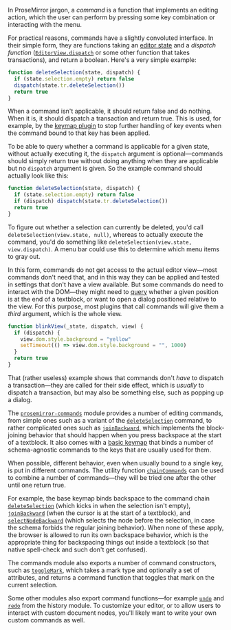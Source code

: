 In ProseMirror jargon, a _command_ is a function that implements an
editing action, which the user can perform by pressing some key
combination or interacting with the menu.

For practical reasons, commands have a slightly convoluted interface.
In their simple form, they are functions taking an [editor
state](#state) and a _dispatch function_
([`EditorView.dispatch`](##view.EditorView.dispatch) or some other
function that takes transactions), and return a boolean. Here's a
very simple example:

```javascript
function deleteSelection(state, dispatch) {
  if (state.selection.empty) return false
  dispatch(state.tr.deleteSelection())
  return true
}
```

When a command isn't applicable, it should return false and do
nothing. When it is, it should dispatch a transaction and return true.
This is used, for example, by the [keymap plugin](##keymap) to stop
further handling of key events when the command bound to that key has
been applied.

To be able to query whether a command is applicable for a given state,
without actually executing it, the `dispatch` argument is
optional—commands should simply return true without doing anything
when they are applicable but no `dispatch` argument is given. So the
example command should actually look like this:

```javascript
function deleteSelection(state, dispatch) {
  if (state.selection.empty) return false
  if (dispatch) dispatch(state.tr.deleteSelection())
  return true
}
```

To figure out whether a selection can currently be deleted, you'd call
`deleteSelection(view.state, null)`, whereas to actually execute the
command, you'd do something like `deleteSelection(view.state,
view.dispatch)`. A menu bar could use this to determine which menu
items to gray out.

In this form, commands do not get access to the actual editor
view—most commands don't need that, and in this way they can be
applied and tested in settings that don't have a view available. But
some commands do need to interact with the DOM—they might need to
[query](##view.EditorView.endOfTextblock) whether a given position is
at the end of a textblock, or want to open a dialog positioned
relative to the view. For this purpose, most plugins that call
commands will give them a _third_ argument, which is the whole view.

```javascript
function blinkView(_state, dispatch, view) {
  if (dispatch) {
    view.dom.style.background = "yellow"
    setTimeout(() => view.dom.style.background = "", 1000)
  }
  return true
}
```

That (rather useless) example shows that commands don't _have_ to
dispatch a transaction—they are called for their side effect, which is
_usually_ to dispatch a transaction, but may also be something else,
such as popping up a dialog.

The [`prosemirror-commands`](##commands) module provides a number of
editing commands, from simple ones such as a variant of the
[`deleteSelection`](##commands.deleteSelection) command, to rather
complicated ones such as [`joinBackward`](##commands.joinBackward),
which implements the block-joining behavior that should happen when
you press backspace at the start of a textblock. It also comes with a
[basic keymap](##commands.baseKeymap) that binds a number of
schema-agnostic commands to the keys that are usually used for them.

When possible, different behavior, even when usually bound to a single
key, is put in different commands. The utility function
[`chainCommands`](##commands.chainCommands) can be used to combine a
number of commands—they will be tried one after the other until one
return true.

For example, the base keymap binds backspace to the command chain
[`deleteSelection`](##commands.deleteSelection) (which kicks in when
the selection isn't empty), [`joinBackward`](##commands.joinBackward)
(when the cursor is at the start of a textblock), and
[`selectNodeBackward`](##commands.selectNodeBackward) (which selects
the node before the selection, in case the schema forbids the regular
joining behavior). When none of these apply, the browser is allowed to
run its own backspace behavior, which is the appropriate thing for
backspacing things out inside a textblock (so that native spell-check
and such don't get confused).

The commands module also exports a number of command constructors,
such as [`toggleMark`](##commands.toggleMark), which takes a mark type
and optionally a set of attributes, and returns a command function
that toggles that mark on the current selection.

Some other modules also export command functions—for example
[`undo`](##history.undo) and [`redo`](##history.redo) from the history
module. To customize your editor, or to allow users to interact with
custom document nodes, you'll likely want to write your own custom
commands as well.
